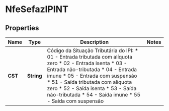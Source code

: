 

# NfeSefazIPINT


## Properties

| Name | Type | Description | Notes |
|------------ | ------------- | ------------- | -------------|
|**CST** | **String** | Código da Situação Tributária do IPI:  * 01 - Entrada tributada com alíquota zero  * 02 - Entrada isenta  * 03 - Entrada não-tributada  * 04 - Entrada imune  * 05 - Entrada com suspensão  * 51 - Saída tributada com alíquota zero  * 52 - Saída isenta  * 53 - Saída não-tributada  * 54 - Saída imune  * 55 - Saída com suspensão |  |



